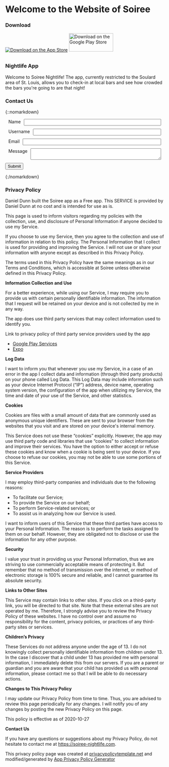 # Welcome to the Website of Soiree

### Download
[<img src="Download_on_the_App_Store_Badge_US-UK_RGB_blk_092917.svg" style="padding-bottom:9px;" alt="Download on the App Store">](https://apps.apple.com/us/app/soiree-nightlife/id1537269140)
[<img src="google-play-badge.png" width="140" height="58" alt="Download on the Google Play Store">](https://play.google.com/store/apps/details?id=com.dionysus.soiree)

### Nightlife App
Welcome to Soiree Nightlife! The app, currently restricted to the Soulard area of St. Louis, allows you to check-in at local bars and see how crowded the bars you're going to are that night!

### Contact Us
{::nomarkdown}
  <form action="https://formspree.io/f/mqkgqrbk" method="POST" id="contact-form">
    <div style="display: flex; margin: 10px">
      <label>Name</label>
      <input type="text" name="name" style="width: 100%; margin-left: 10px;">
    </div>
    <div style="display: flex; margin: 10px">
      <label>Username</label>
      <input type="text" name="username" style="width: 100%; margin-left: 10px;">
    </div>
    <div style="display: flex; margin: 10px">
      <label>Email</label>
      <input type="email" name="_replyto" style="width: 100%; margin-left: 10px;">
    </div>
    <div style="display: flex; margin: 10px">
      <label>Message</label>
      <textarea name="message" form="contact-form" style="width: 100%; margin-left: 10px;"></textarea>
    </div>
    <div>
      <input type="submit" value="Submit">
    </div>
  </form>
{:/nomarkdown}

### Privacy Policy

Daniel Dunn built the Soiree app as a Free app. This SERVICE is provided by Daniel Dunn at no cost and is intended for use as is.

This page is used to inform visitors regarding my policies with the collection, use, and disclosure of Personal Information if anyone decided to use my Service.

If you choose to use my Service, then you agree to the collection and use of information in relation to this policy. The Personal Information that I collect is used for providing and improving the Service. I will not use or share your information with anyone except as described in this Privacy Policy.

The terms used in this Privacy Policy have the same meanings as in our Terms and Conditions, which is accessible at Soiree unless otherwise defined in this Privacy Policy.

**Information Collection and Use**

For a better experience, while using our Service, I may require you to provide us with certain personally identifiable information. The information that I request will be retained on your device and is not collected by me in any way.

The app does use third party services that may collect information used to identify you.

Link to privacy policy of third party service providers used by the app

*   [Google Play Services](https://www.google.com/policies/privacy/)
*   [Expo](https://expo.io/privacy)

**Log Data**

I want to inform you that whenever you use my Service, in a case of an error in the app I collect data and information (through third party products) on your phone called Log Data. This Log Data may include information such as your device Internet Protocol (“IP”) address, device name, operating system version, the configuration of the app when utilizing my Service, the time and date of your use of the Service, and other statistics.

**Cookies**

Cookies are files with a small amount of data that are commonly used as anonymous unique identifiers. These are sent to your browser from the websites that you visit and are stored on your device's internal memory.

This Service does not use these “cookies” explicitly. However, the app may use third party code and libraries that use “cookies” to collect information and improve their services. You have the option to either accept or refuse these cookies and know when a cookie is being sent to your device. If you choose to refuse our cookies, you may not be able to use some portions of this Service.

**Service Providers**

I may employ third-party companies and individuals due to the following reasons:

*   To facilitate our Service;
*   To provide the Service on our behalf;
*   To perform Service-related services; or
*   To assist us in analyzing how our Service is used.

I want to inform users of this Service that these third parties have access to your Personal Information. The reason is to perform the tasks assigned to them on our behalf. However, they are obligated not to disclose or use the information for any other purpose.

**Security**

I value your trust in providing us your Personal Information, thus we are striving to use commercially acceptable means of protecting it. But remember that no method of transmission over the internet, or method of electronic storage is 100% secure and reliable, and I cannot guarantee its absolute security.

**Links to Other Sites**

This Service may contain links to other sites. If you click on a third-party link, you will be directed to that site. Note that these external sites are not operated by me. Therefore, I strongly advise you to review the Privacy Policy of these websites. I have no control over and assume no responsibility for the content, privacy policies, or practices of any third-party sites or services.

**Children’s Privacy**

These Services do not address anyone under the age of 13. I do not knowingly collect personally identifiable information from children under 13\. In the case I discover that a child under 13 has provided me with personal information, I immediately delete this from our servers. If you are a parent or guardian and you are aware that your child has provided us with personal information, please contact me so that I will be able to do necessary actions.

**Changes to This Privacy Policy**

I may update our Privacy Policy from time to time. Thus, you are advised to review this page periodically for any changes. I will notify you of any changes by posting the new Privacy Policy on this page.

This policy is effective as of 2020-10-27

**Contact Us**

If you have any questions or suggestions about my Privacy Policy, do not hesitate to contact me at https://soiree-nightlife.com.

This privacy policy page was created at [privacypolicytemplate.net](https://privacypolicytemplate.net) and modified/generated by [App Privacy Policy Generator](https://app-privacy-policy-generator.firebaseapp.com/)
